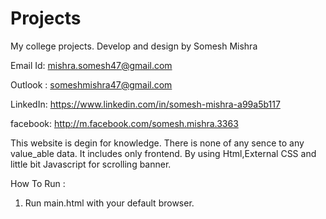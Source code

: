 # Projects
My college projects.
Develop and design by Somesh Mishra

Email Id: mishra.somesh47@gmail.com

Outlook : someshmishra47@gmail.com

LinkedIn: https://www.linkedin.com/in/somesh-mishra-a99a5b117

facebook: http://m.facebook.com/somesh.mishra.3363

This website is degin for knowledge.
There is none of any sence to any value_able data.
It includes only frontend.
By using Html,External CSS and little bit Javascript for scrolling banner.

How To Run : 

1. Run main.html with your default browser. 
